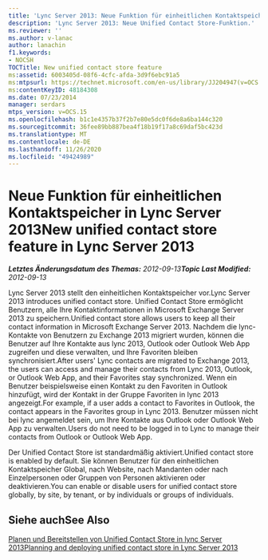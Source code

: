 ```yaml
---
title: 'Lync Server 2013: Neue Funktion für einheitlichen Kontaktspeicher'
description: 'Lync Server 2013: Neue Unified Contact Store-Funktion.'
ms.reviewer: ''
ms.author: v-lanac
author: lanachin
f1.keywords:
- NOCSH
TOCTitle: New unified contact store feature
ms:assetid: 6003405d-08f6-4cfc-afda-3d9f6ebc91a5
ms:mtpsurl: https://technet.microsoft.com/en-us/library/JJ204947(v=OCS.15)
ms:contentKeyID: 48184308
ms.date: 07/23/2014
manager: serdars
mtps_version: v=OCS.15
ms.openlocfilehash: b1c1e4357b37f2b7e80e5dc0f6de8a6ba144c320
ms.sourcegitcommit: 36fee89bb887bea4f18b19f17a8c69daf5bc423d
ms.translationtype: MT
ms.contentlocale: de-DE
ms.lasthandoff: 11/26/2020
ms.locfileid: "49424989"
---
```

# <a name="new-unified-contact-store-feature-in-lync-server-2013"></a><span data-ttu-id="63546-103">Neue Funktion für einheitlichen Kontaktspeicher in Lync Server 2013</span><span class="sxs-lookup"><span data-stu-id="63546-103">New unified contact store feature in Lync Server 2013</span></span>

<div data-xmlns="http://www.w3.org/1999/xhtml">

<div class="topic" data-xmlns="http://www.w3.org/1999/xhtml" data-msxsl="urn:schemas-microsoft-com:xslt" data-cs="https://msdn.microsoft.com/">

<div data-asp="https://msdn2.microsoft.com/asp">



</div>

<div id="mainSection">

<div id="mainBody"><span data-ttu-id="63546-104">

<span> </span></span><span class="sxs-lookup"><span data-stu-id="63546-104">

<span> </span></span></span>

<span data-ttu-id="63546-105">_**Letztes Änderungsdatum des Themas:** 2012-09-13_</span><span class="sxs-lookup"><span data-stu-id="63546-105">_**Topic Last Modified:** 2012-09-13_</span></span>

<span data-ttu-id="63546-106">Lync Server 2013 stellt den einheitlichen Kontaktspeicher vor.</span><span class="sxs-lookup"><span data-stu-id="63546-106">Lync Server 2013 introduces unified contact store.</span></span> <span data-ttu-id="63546-107">Unified Contact Store ermöglicht Benutzern, alle Ihre Kontaktinformationen in Microsoft Exchange Server 2013 zu speichern.</span><span class="sxs-lookup"><span data-stu-id="63546-107">Unified contact store allows users to keep all their contact information in Microsoft Exchange Server 2013.</span></span> <span data-ttu-id="63546-108">Nachdem die lync-Kontakte von Benutzern zu Exchange 2013 migriert wurden, können die Benutzer auf Ihre Kontakte aus lync 2013, Outlook oder Outlook Web App zugreifen und diese verwalten, und Ihre Favoriten bleiben synchronisiert.</span><span class="sxs-lookup"><span data-stu-id="63546-108">After users' Lync contacts are migrated to Exchange 2013, the users can access and manage their contacts from Lync 2013, Outlook, or Outlook Web App, and their Favorites stay synchronized.</span></span> <span data-ttu-id="63546-109">Wenn ein Benutzer beispielsweise einen Kontakt zu den Favoriten in Outlook hinzufügt, wird der Kontakt in der Gruppe Favoriten in lync 2013 angezeigt.</span><span class="sxs-lookup"><span data-stu-id="63546-109">For example, if a user adds a contact to Favorites in Outlook, the contact appears in the Favorites group in Lync 2013.</span></span> <span data-ttu-id="63546-110">Benutzer müssen nicht bei lync angemeldet sein, um Ihre Kontakte aus Outlook oder Outlook Web App zu verwalten.</span><span class="sxs-lookup"><span data-stu-id="63546-110">Users do not need to be logged in to Lync to manage their contacts from Outlook or Outlook Web App.</span></span>

<span data-ttu-id="63546-111">Der Unified Contact Store ist standardmäßig aktiviert.</span><span class="sxs-lookup"><span data-stu-id="63546-111">Unified contact store is enabled by default.</span></span> <span data-ttu-id="63546-112">Sie können Benutzer für den einheitlichen Kontaktspeicher Global, nach Website, nach Mandanten oder nach Einzelpersonen oder Gruppen von Personen aktivieren oder deaktivieren.</span><span class="sxs-lookup"><span data-stu-id="63546-112">You can enable or disable users for unified contact store globally, by site, by tenant, or by individuals or groups of individuals.</span></span>

<div>

## <a name="see-also"></a><span data-ttu-id="63546-113">Siehe auch</span><span class="sxs-lookup"><span data-stu-id="63546-113">See Also</span></span>


[<span data-ttu-id="63546-114">Planen und Bereitstellen von Unified Contact Store in lync Server 2013</span><span class="sxs-lookup"><span data-stu-id="63546-114">Planning and deploying unified contact store in Lync Server 2013</span></span>](lync-server-2013-planning-and-deploying-unified-contact-store.md)  
  

<span data-ttu-id="63546-115"></div>

</div>

<span> </span>

</div>

</div>

</span><span class="sxs-lookup"><span data-stu-id="63546-115"></div>

</div>

<span> </span>

</div>

</div>

</span></span></div>

